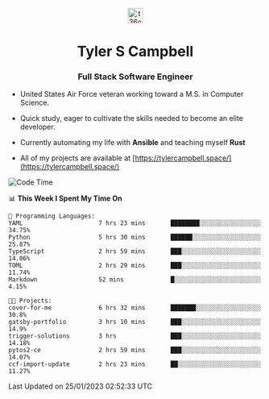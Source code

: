 <p align="center">
<a href="https://www.linkedin.com/in/t36campbell" target="blank"><img align="center" src="https://ik.imagekit.io/t36campbell/Portfolio/linkedin.png.original_m8bbGgPh6.png" alt="t36campbell" height="30" width="30" /></a>
</p>
<h1 align="center">Tyler S Campbell</h1>
<h3 align="center">Full Stack Software Engineer</h3>

* United States Air Force veteran working toward a M.S. in Computer Science.

* Quick study, eager to cultivate the skills needed to become an elite developer.

* Currently automating my life with **Ansible** and teaching myself **Rust**

* All of my projects are available at [https://tylercampbell.space/](https://tylercampbell.space/)

<!--START_SECTION:waka-->
![Code Time](http://img.shields.io/badge/Code%20Time-2%2C119%20hrs%2039%20mins-blue)

📊 **This Week I Spent My Time On** 

```text
💬 Programming Languages: 
YAML                     7 hrs 23 mins       ████████░░░░░░░░░░░░░░░░░   34.75% 
Python                   5 hrs 30 mins       ██████░░░░░░░░░░░░░░░░░░░   25.87% 
TypeScript               2 hrs 59 mins       ███░░░░░░░░░░░░░░░░░░░░░░   14.06% 
TOML                     2 hrs 29 mins       ███░░░░░░░░░░░░░░░░░░░░░░   11.74% 
Markdown                 52 mins             █░░░░░░░░░░░░░░░░░░░░░░░░   4.15%

🐱‍💻 Projects: 
cover-for-me             6 hrs 32 mins       ███████░░░░░░░░░░░░░░░░░░   30.8% 
gatsby-portfolio         3 hrs 10 mins       ███░░░░░░░░░░░░░░░░░░░░░░   14.9% 
trigger-solutions        3 hrs               ███░░░░░░░░░░░░░░░░░░░░░░   14.18% 
pytos2-ce                2 hrs 59 mins       ███░░░░░░░░░░░░░░░░░░░░░░   14.07% 
ccf-import-update        2 hrs 23 mins       ██░░░░░░░░░░░░░░░░░░░░░░░   11.27%

```


 Last Updated on 25/01/2023 02:52:33 UTC
<!--END_SECTION:waka-->
